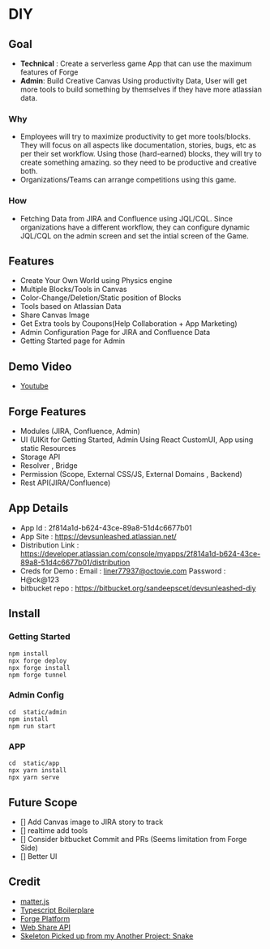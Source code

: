 # DIY

## Goal
- **Technical** :  Create a serverless game App that can use the maximum features of Forge
- **Admin**: Build Creative Canvas Using productivity Data, User will get more tools to build something by themselves if they have more atlassian data.

### Why
- Employees will try to maximize productivity to get more tools/blocks. They will focus on all aspects like documentation, stories, bugs, etc as per their set workflow. Using those (hard-earned) blocks, they will try to create something amazing. so they need to be productive and creative both. 
- Organizations/Teams can arrange competitions using this game.

### How
- Fetching Data from JIRA and Confluence using JQL/CQL. Since organizations have a different workflow, they can configure dynamic JQL/CQL on the admin screen and set the intial screen of the Game. 

## Features
- Create Your Own World using Physics engine
- Multiple Blocks/Tools in Canvas
- Color-Change/Deletion/Static position of Blocks
- Tools based on Atlassian Data
- Share Canvas Image
- Get Extra tools by Coupons(Help Collaboration + App Marketing)
- Admin Configuration Page for JIRA and Confluence Data
- Getting Started page for Admin


## Demo Video
- [Youtube](https://youtu.be/usEQRGRaISQ)

## Forge Features 
- Modules (JIRA, Confluence, Admin)
- UI (UIKit for Getting Started, Admin Using React CustomUI, App using static Resources
- Storage API
- Resolver , Bridge
- Permission (Scope, External CSS/JS, External Domains , Backend)
- Rest API(JIRA/Confluence)

## App Details
- App Id : 2f814a1d-b624-43ce-89a8-51d4c6677b01
- App Site : https://devsunleashed.atlassian.net/
- Distribution Link : https://developer.atlassian.com/console/myapps/2f814a1d-b624-43ce-89a8-51d4c6677b01/distribution
- Creds for Demo : Email : liner77937@octovie.com   Password : H@ck@123
- bitbucket repo : https://bitbucket.org/sandeepscet/devsunleashed-diy


## Install
### Getting Started
```
npm install
npx forge deploy
npx forge install
npm forge tunnel
```

### Admin Config
```
cd  static/admin
npm install
npm run start
```
### APP
```
cd  static/app
npx yarn install
npx yarn serve
```

## Future Scope
- [] Add Canvas image to JIRA story to track
- [] realtime add tools
- [] Consider bitbucket Commit and PRs (Seems limitation from Forge Side)
- [] Better UI

## Credit
- [matter.js](https://github.com/liabru/matter-js)
- [Typescript Boilerplare](https://github.com/VD39/typescript-webpack-boilerplate)
- [Forge Platform](https://developer.atlassian.com/platform/forge/)
- [Web Share API](https://web.dev/web-share/)
- [Skeleton Picked up from my Another Project: Snake](https://bitbucket.org/sandeepscet/devsunleashed-hackathon)